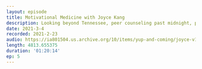 ```yaml
---
layout: episode
title: Motivational Medicine with Joyce Kang
description: Looking beyond Tennessee, peer counseling past midnight, poop gene sequencing sorcery, and climbing the academic totem pole as a woman scientist. Joyce is an MD-PhD student at Harvard / MIT.
date: 2021-3-4
recorded: 2021-2-23
audio: https://ia801504.us.archive.org/10/items/yup-and-coming/joyce-v1.mp3
length: 4813.655375
duration: '01:20:14'
ep: 5
---
```

